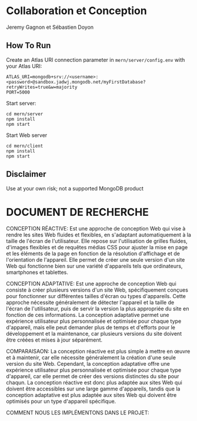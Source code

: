 # Collaboration et Conception
 Jeremy Gagnon et Sébastien Doyon
## How To Run
Create an Atlas URI connection parameter in `mern/server/config.env` with your Atlas URI:
```
ATLAS_URI=mongodb+srv://<username>:<password>@sandbox.jadwj.mongodb.net/myFirstDatabase?retryWrites=true&w=majority
PORT=5000
```

Start server:
```
cd mern/server
npm install
npm start
```

Start Web server
```
cd mern/client
npm install
npm start
```

## Disclaimer

Use at your own risk; not a supported MongoDB product

# DOCUMENT DE RECHERCHE
CONCEPTION RÉACTIVE:
Est une approche de conception Web qui vise à rendre les sites Web fluides et flexibles, en s'adaptant automatiquement à la taille de l'écran de l'utilisateur. Elle repose sur l'utilisation de grilles fluides, d'images flexibles et de requêtes médias CSS pour ajuster la mise en page et les éléments de la page en fonction de la résolution d'affichage et de l'orientation de l'appareil. Elle permet de créer une seule version d'un site Web qui fonctionne bien sur une variété d'appareils tels que ordinateurs, smartphones et tablettes.

CONCEPTION ADAPTATIVE:
Est une approche de conception Web qui consiste à créer plusieurs versions d'un site Web, spécifiquement conçues pour fonctionner sur différentes tailles d'écran ou types d'appareils. Cette approche nécessite généralement de détecter l'appareil et la taille de l'écran de l'utilisateur, puis de servir la version la plus appropriée du site en fonction de ces informations. La conception adaptative permet une expérience utilisateur plus personnalisée et optimisée pour chaque type d'appareil, mais elle peut demander plus de temps et d'efforts pour le développement et la maintenance, car plusieurs versions du site doivent être créées et mises à jour séparément.

COMPARAISAON:
La conception réactive est plus simple à mettre en œuvre et à maintenir, car elle nécessite généralement la création d'une seule version du site Web. Cependant, la conception adaptative offre une expérience utilisateur plus personnalisée et optimisée pour chaque type d'appareil, car elle permet de créer des versions distinctes du site pour chaqun. La conception réactive est donc plus adaptée aux sites Web qui doivent être accessibles sur une large gamme d'appareils, tandis que la conception adaptative est plus adaptée aux sites Web qui doivent être optimisés pour un type d'appareil spécifique.

COMMENT NOUS LES IMPLÉMENTONS DANS LE PROJET:
